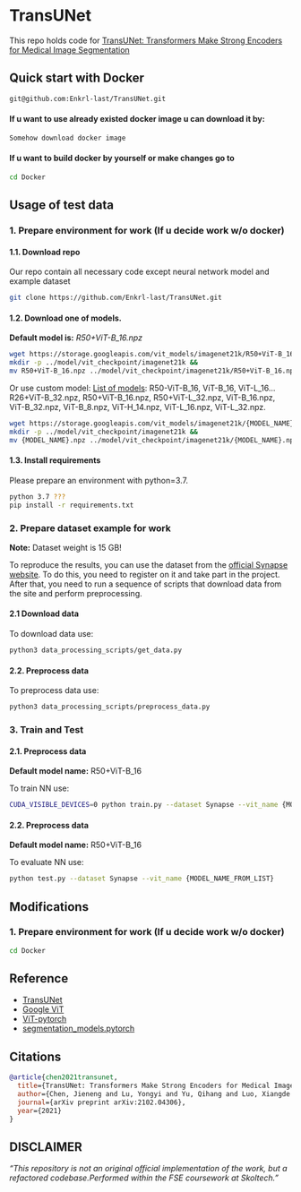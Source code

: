 # TransUNet
This repo holds code for [TransUNet: Transformers Make Strong Encoders for Medical Image Segmentation](https://arxiv.org/pdf/2102.04306.pdf)

## Quick start with Docker
```bash
git@github.com:Enkrl-last/TransUNet.git
```
#### If u want to use already existed docker image u can download it by:
```bash
Somehow download docker image
```
#### If u want to build docker by yourself or make changes go to
```bash
cd Docker
```

## Usage of test data

### 1. Prepare environment for work (If u decide work w/o docker)
#### 1.1. Download repo
Our repo contain all necessary code except neural network model and example dataset
```bash
git clone https://github.com/Enkrl-last/TransUNet.git
```
#### 1.2. Download one of models.
**Default model is:** _R50+ViT-B_16.npz_

```bash
wget https://storage.googleapis.com/vit_models/imagenet21k/R50+ViT-B_16.npz &&
mkdir -p ../model/vit_checkpoint/imagenet21k &&
mv R50+ViT-B_16.npz ../model/vit_checkpoint/imagenet21k/R50+ViT-B_16.npz
```
Or use custom model:
[List of models](https://console.cloud.google.com/storage/vit_models/imagenet21k/): R50-ViT-B_16, ViT-B_16, ViT-L_16...
  R26+ViT-B_32.npz, R50+ViT-B_16.npz,  R50+ViT-L_32.npz,  ViT-B_16.npz, ViT-B_32.npz,
ViT-B_8.npz,  ViT-H_14.npz, ViT-L_16.npz,  ViT-L_32.npz.

```bash
wget https://storage.googleapis.com/vit_models/imagenet21k/{MODEL_NAME}.npz &&
mkdir -p ../model/vit_checkpoint/imagenet21k &&
mv {MODEL_NAME}.npz ../model/vit_checkpoint/imagenet21k/{MODEL_NAME}.npz
```
#### 1.3. Install requirements

Please prepare an environment with python=3.7.
```bash
python 3.7 ???
pip install -r requirements.txt
```
### 2. Prepare dataset example for work

**Note:** Dataset weight is 15 GB!

To reproduce the results, you can use the dataset from the [official Synapse website](https://www.synapse.org/#!Synapse:syn3193805/wiki/). 
To do this, you need to register on it and take part in the project.
After that, you need to run a sequence of scripts that download data from the site and perform preprocessing.

#### 2.1 Download data
To download data use:
```bash
python3 data_processing_scripts/get_data.py
```

#### 2.2. Preprocess data
To preprocess data use:
```bash
python3 data_processing_scripts/preprocess_data.py
```

### 3. Train and Test

#### 2.1. Preprocess data
**Default model name:** R50+ViT-B_16

To train NN use:
```bash
CUDA_VISIBLE_DEVICES=0 python train.py --dataset Synapse --vit_name {MODEL_NAME_FROM_LIST}
```

#### 2.2. Preprocess data
**Default model name:** R50+ViT-B_16

To evaluate NN use:
```bash
python test.py --dataset Synapse --vit_name {MODEL_NAME_FROM_LIST}
```
## Modifications

### 1. Prepare environment for work (If u decide work w/o docker)
```bash
cd Docker
```

## Reference
* [TransUNet](https://github.com/google-research/vision_transformer)
* [Google ViT](https://github.com/google-research/vision_transformer)
* [ViT-pytorch](https://github.com/jeonsworld/ViT-pytorch)
* [segmentation_models.pytorch](https://github.com/qubvel/segmentation_models.pytorch)

## Citations

```bibtex
@article{chen2021transunet,
  title={TransUNet: Transformers Make Strong Encoders for Medical Image Segmentation},
  author={Chen, Jieneng and Lu, Yongyi and Yu, Qihang and Luo, Xiangde and Adeli, Ehsan and Wang, Yan and Lu, Le and Yuille, Alan L., and Zhou, Yuyin},
  journal={arXiv preprint arXiv:2102.04306},
  year={2021}
}
```

## DISCLAIMER

*“This repository is not an original official implementation of the work, but a refactored codebase.Performed within the FSE coursework at Skoltech.”*
